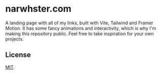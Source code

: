 # narwhster.com

A landing page with all of my links, built with Vite, Tailwind and Framer Motion.
It has some fancy animations and interactivity, which is why I'm making this repository public.
Feel free to take inspiration for your own projects.

## License

[MIT](LICENSE).